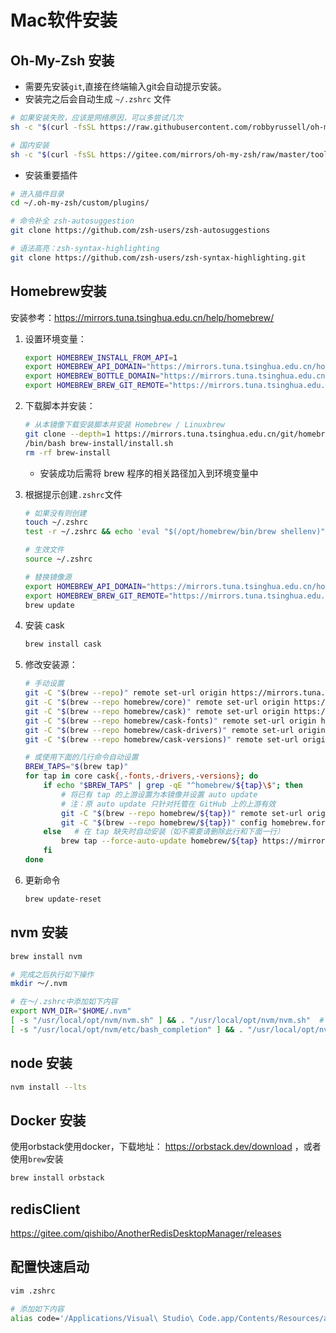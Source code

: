 # Mac软件安装

## Oh-My-Zsh 安装

* 需要先安装`git`,直接在终端输入git会自动提示安装。
* 安装完之后会自动生成 `~/.zshrc` 文件

```bash
# 如果安装失败，应该是网络原因，可以多尝试几次
sh -c "$(curl -fsSL https://raw.githubusercontent.com/robbyrussell/oh-my-zsh/master/tools/install.sh)"

# 国内安装
sh -c "$(curl -fsSL https://gitee.com/mirrors/oh-my-zsh/raw/master/tools/install.sh)"
```

* 安装重要插件

```bash
# 进入插件目录
cd ~/.oh-my-zsh/custom/plugins/

# 命令补全 zsh-autosuggestion
git clone https://github.com/zsh-users/zsh-autosuggestions

# 语法高亮：zsh-syntax-highlighting
git clone https://github.com/zsh-users/zsh-syntax-highlighting.git
```

## Homebrew安装

安装参考：https://mirrors.tuna.tsinghua.edu.cn/help/homebrew/

1. 设置环境变量：

    ```bash
    export HOMEBREW_INSTALL_FROM_API=1
    export HOMEBREW_API_DOMAIN="https://mirrors.tuna.tsinghua.edu.cn/homebrew-bottles/api"
    export HOMEBREW_BOTTLE_DOMAIN="https://mirrors.tuna.tsinghua.edu.cn/homebrew-bottles"
    export HOMEBREW_BREW_GIT_REMOTE="https://mirrors.tuna.tsinghua.edu.cn/git/homebrew/brew.git"
    ```

1. 下载脚本并安装：

    ```bash
    # 从本镜像下载安装脚本并安装 Homebrew / Linuxbrew
    git clone --depth=1 https://mirrors.tuna.tsinghua.edu.cn/git/homebrew/install.git brew-install
    /bin/bash brew-install/install.sh
    rm -rf brew-install
    ```
    * 安装成功后需将 brew 程序的相关路径加入到环境变量中

1. 根据提示创建`.zshrc`文件

    ```bash
    # 如果没有则创建
    touch ~/.zshrc
    test -r ~/.zshrc && echo 'eval "$(/opt/homebrew/bin/brew shellenv)"' >> ~/.zshrc
    
    # 生效文件
    source ~/.zshrc

    # 替换镜像源
    export HOMEBREW_API_DOMAIN="https://mirrors.tuna.tsinghua.edu.cn/homebrew-bottles/api"
    export HOMEBREW_BREW_GIT_REMOTE="https://mirrors.tuna.tsinghua.edu.cn/git/homebrew/brew.git"
    brew update
    ```
    
1. 安装 cask

    ```bash
    brew install cask
    ```

1. 修改安装源：

    ```bash
    # 手动设置
    git -C "$(brew --repo)" remote set-url origin https://mirrors.tuna.tsinghua.edu.cn/git/homebrew/brew.git
    git -C "$(brew --repo homebrew/core)" remote set-url origin https://mirrors.tuna.tsinghua.edu.cn/git/homebrew/homebrew-core.git
    git -C "$(brew --repo homebrew/cask)" remote set-url origin https://mirrors.tuna.tsinghua.edu.cn/git/homebrew/homebrew-cask.git
    git -C "$(brew --repo homebrew/cask-fonts)" remote set-url origin https://mirrors.tuna.tsinghua.edu.cn/git/homebrew/homebrew-cask-fonts.git
    git -C "$(brew --repo homebrew/cask-drivers)" remote set-url origin https://mirrors.tuna.tsinghua.edu.cn/git/homebrew/homebrew-cask-drivers.git
    git -C "$(brew --repo homebrew/cask-versions)" remote set-url origin https://mirrors.tuna.tsinghua.edu.cn/git/homebrew/homebrew-cask-versions.git

    # 或使用下面的几行命令自动设置
    BREW_TAPS="$(brew tap)"
    for tap in core cask{,-fonts,-drivers,-versions}; do
        if echo "$BREW_TAPS" | grep -qE "^homebrew/${tap}\$"; then
            # 将已有 tap 的上游设置为本镜像并设置 auto update
            # 注：原 auto update 只针对托管在 GitHub 上的上游有效
            git -C "$(brew --repo homebrew/${tap})" remote set-url origin https://mirrors.tuna.tsinghua.edu.cn/git/homebrew/homebrew-${tap}.git
            git -C "$(brew --repo homebrew/${tap})" config homebrew.forceautoupdate true
        else   # 在 tap 缺失时自动安装（如不需要请删除此行和下面一行）
            brew tap --force-auto-update homebrew/${tap} https://mirrors.tuna.tsinghua.edu.cn/git/homebrew/homebrew-${tap}.git
        fi
    done
    ```

1. 更新命令

    ```bash
    brew update-reset
    ```
## nvm 安装

```bash
brew install nvm

# 完成之后执行如下操作
mkdir ～/.nvm

# 在～/.zshrc中添加如下内容
export NVM_DIR="$HOME/.nvm"
[ -s "/usr/local/opt/nvm/nvm.sh" ] && . "/usr/local/opt/nvm/nvm.sh"  # This loads nvm
[ -s "/usr/local/opt/nvm/etc/bash_completion" ] && . "/usr/local/opt/nvm/etc/bash_completion"  # This loads nvm bash_completion
```

## node 安装

```bash
nvm install --lts
```

## Docker 安装

使用orbstack使用docker，下载地址： https://orbstack.dev/download ，或者使用`brew`安装

```bash
brew install orbstack
```

## redisClient

https://gitee.com/qishibo/AnotherRedisDesktopManager/releases

## 配置快速启动

```bash
vim .zshrc

# 添加如下内容
alias code='/Applications/Visual\ Studio\ Code.app/Contents/Resources/app/bin/code'
```